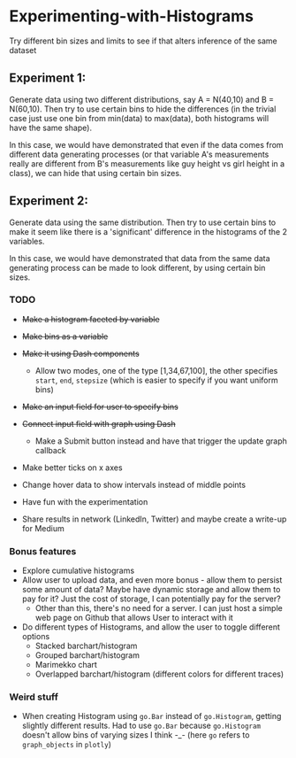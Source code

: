 # Experimenting-with-Histograms
Try different bin sizes and limits to see if that alters inference of the same dataset

## Experiment 1:
Generate data using two different distributions, say A = N(40,10) and B = N(60,10). Then try to use certain bins to hide the differences (in the trivial case just use one bin from min(data) to max(data), both histograms will have the same shape).

In this case, we would have demonstrated that even if the data comes from different data generating processes (or that variable A's measurements really are different from B's measurements like guy height vs girl height in a class), we can hide that using certain bin sizes.

## Experiment 2:
Generate data using the same distribution. Then try to use certain bins to make it seem like there is a 'significant' difference in the histograms of the 2 variables.

In this case, we would have demonstrated that data from the same data generating process can be made to look different, by using certain bin sizes.

### TODO
- ~~Make a histogram faceted by variable~~
- ~~Make bins as a variable~~
- ~~Make it using Dash components~~
  - Allow two modes, one of the type [1,34,67,100], the other specifies `start`, `end`, `stepsize` (which is easier to specify if you want uniform bins)
- ~~Make an input field for user to specify bins~~
- ~~Connect input field with graph using Dash~~
  - Make a Submit button instead and have that trigger the update graph callback
- Make better ticks on x axes
- Change hover data to show intervals instead of middle points

- Have fun with the experimentation

- Share results in network (LinkedIn, Twitter) and maybe create a write-up for Medium

### Bonus features
- Explore cumulative histograms
- Allow user to upload data, and even more bonus - allow them to persist some amount of data? Maybe have dynamic storage and allow them to pay for it? Just the cost of storage, I can potentially pay for the server?
  - Other than this, there's no need for a server. I can just host a simple web page on Github that allows User to interact with it
- Do different types of Histograms, and allow the user to toggle different options
  - Stacked barchart/histogram
  - Grouped barchart/histogram
  - Marimekko chart
  - Overlapped barchart/histogram (different colors for different traces)

### Weird stuff
- When creating Histogram using `go.Bar` instead of `go.Histogram`, getting slightly different results. Had to use `go.Bar` because `go.Histogram` doesn't allow bins of varying sizes I think -_- (here `go` refers to `graph_objects` in `plotly`) 
